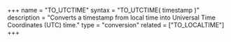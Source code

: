 +++
name = "TO_UTCTIME"
syntax = "TO_UTCTIME( timestamp <TIMESTAMP> )"
description = "Converts a timestamp from local time into Universal Time Coordinates (UTC) time."
type = "conversion"
related = ["TO_LOCALTIME"]
+++


